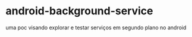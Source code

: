 # android-background-service
uma poc visando explorar e testar serviços em segundo plano no android
